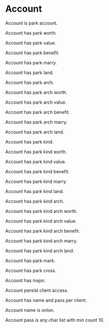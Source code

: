 # Account

Account is park account.

Account has park worth.

Account has park value.

Account has park benefit.

Account has park marry.

Account has park land.

Account has park arch.

Account has park arch worth.

Account has park arch value.

Account has park arch benefit.

Account has park arch marry.

Account has park arch land.

Account has park kind.

Account has park kind worth.

Account has park kind value.

Account has park kind benefit.

Account has park kind marry.

Account has park kind land.

Account has park kind arch.

Account has park kind arch worth.

Account has park kind arch value.

Account has park kind arch benefit.

Account has park kind arch marry.

Account has park kind arch land.

Account has park mark.

Account has park cross.

Account has major.

Account persist client access.

Account has name and pass per client.

Account name is onlon.

Account pass is any char list with min count 10.